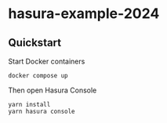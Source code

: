 # hasura-example-2024

## Quickstart

Start Docker containers

```
docker compose up
```

Then open Hasura Console

```
yarn install
yarn hasura console
```
